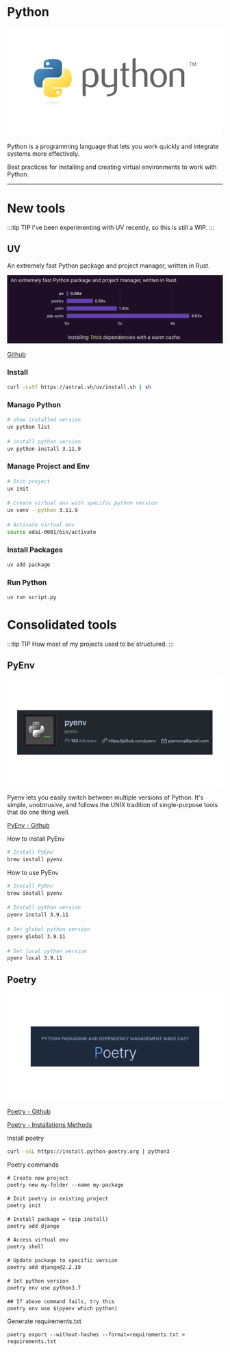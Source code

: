 # Python

![Python](./python.png)

Python is a programming language that lets you work quickly
and integrate systems more effectively.

Best practices for installing and creating virtual environments to work with Python.

---

# New tools
:::tip TIP
I've been experimenting with UV recently, so this is still a WIP.
:::

## UV

An extremely fast Python package and project manager, written in Rust.

![UV](./uv-comparison.png)

[Github](https://github.com/astral-sh/uv)

### Install
```sh
curl -LsSf https://astral.sh/uv/install.sh | sh
```

### Manage Python
```sh
# show installed version
uv python list

# install python version
uv python install 3.11.9
```

### Manage Project and Env
```sh
# Init project
uv init

# Create virtual env with specific python version
uv venv --python 3.11.9

# Activate virtual env
source edai-0001/bin/activate
```

### Install Packages
```sh
uv add package
```

### Run Python
```sh
uv run script.py
```


# Consolidated tools
:::tip TIP
How most of my projects used to be structured.
:::

## PyEnv

![PyEnv - Github](./pyenv.png)

Pyenv lets you easily switch between multiple versions of Python. 
It's simple, unobtrusive, and follows the UNIX tradition of single-purpose tools that do one thing well.

[PyEnv - Github](https://github.com/pyenv/pyenv)

How to install PyEnv

```bash
# Install PyEnv
brew install pyenv
```

How to use PyEnv

```bash
# Install PyEnv
brew install pyenv

# Install python version
pyenv install 3.9.11

# Set global python version
pyenv global 3.9.11

# Set local python version
pyenv local 3.9.11

```

## Poetry

![Poetry](./poetry.png)

[Poetry - Github](https://github.com/python-poetry/poetry)

[Poetry - Installations Methods](https://python-poetry.org/docs/)

Install poetry
```bash
curl -sSL https://install.python-poetry.org | python3 -
```

Poetry commands
```shell
# Create new project
poetry new my-folder --name my-package

# Init poetry in existing project
poetry init

# Install package = (pip install)
poetry add django

# Access virtual env
poetry shell

# Update package to specific version
poetry add django@2.2.19

# Set python version
poetry env use python3.7

## If above command fails, try this
poetry env use $(pyenv which python)
```

Generate requirements.txt
```shell
poetry export --without-hashes --format=requirements.txt > requirements.txt
```